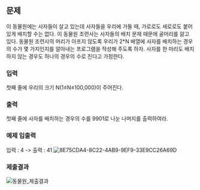 ## 문제
이 동물원에는 사자들이 살고 있는데 사자들을 우리에 가둘 때, 가로로도 세로로도 붙어 있게 배치할 수는 없다. 이 동물원 조련사는 사자들의 배치 문제 때문에 골머리를 앓고 있다.
동물원 조련사의 머리가 아프지 않도록 우리가 2*N 배열에 사자를 배치하는 경우의 수가 몇 가지인지를 알아내는 프로그램을 작성해 주도록 하자. 사자를 한 마리도 배치하지 않는 경우도 하나의 경우의 수로 친다고 가정한다.
### 입력
첫째 줄에 우리의 크기 N(1≤N≤100,000)이 주어진다.
### 출력
첫째 줄에 사자를 배치하는 경우의 수를 9901로 나눈 나머지를 출력하여라.
### 예제 입출력
입력 : 4 -> 출력 : 41
![8E75CDA4-8C22-4AB9-9EF9-33E9CC26A69D](https://user-images.githubusercontent.com/98890934/225555900-3bdb1bc4-dd16-4ab6-a3dc-939bccb16264.jpg)
### 제출결과
![동물원_제출결과](https://user-images.githubusercontent.com/98890934/225562719-cb8e5c74-f2b2-4227-b5d4-57626cad9956.PNG)
